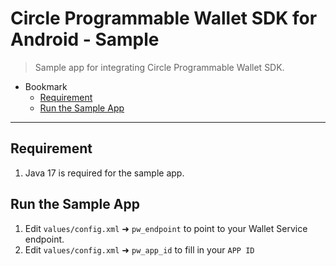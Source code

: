 # Circle Programmable Wallet SDK for Android - Sample

> Sample app for integrating Circle Programmable Wallet SDK.

- Bookmark
  - [Requirement](#prerequisite)
  - [Run the Sample App](#run-the-sample-app)
---


## Requirement

1. Java 17 is required for the sample app.

## Run the Sample App
1. Edit `values/config.xml` ➜ `pw_endpoint` to point to your Wallet Service endpoint.
3. Edit `values/config.xml` ➜ `pw_app_id` to fill in your `APP ID`
 
